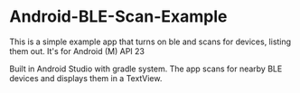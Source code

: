 # Android-BLE-Scan-Example
This is a simple example app that turns on ble and scans for devices, listing them out. It's for Android (M) API 23

Built in Android Studio with gradle system. The app scans for nearby BLE devices and displays them in a TextView. 
